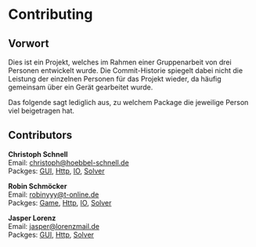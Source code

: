 # Contributing


## Vorwort
Dies ist ein Projekt, welches im Rahmen einer Gruppenarbeit von drei Personen entwickelt wurde. Die Commit-Historie spiegelt dabei nicht die Leistung der einzelnen Personen für das Projekt wieder,
da häufig gemeinsam über ein Gerät gearbeitet wurde.  

Das folgende sagt lediglich aus, zu welchem Package die jeweilige Person viel beigetragen hat.


## Contributors
**Christoph Schnell**  
Email: christoph@hoebbel-schnell.de  
Packges: [GUI](./src/main/java/app/gui), [Http](./src/main/java/app/http), [IO](./src/main/java/app/io), [Solver](./src/main/java/app/solver)


**Robin Schmöcker**  
Email: robinyyy@t-online.de  
Packges: [Game](./src/main/java/app/game), [Http](./src/main/java/app/http), [IO](./src/main/java/app/io), [Solver](./src/main/java/app/solver)


**Jasper Lorenz**  
Email: jasper@lorenzmail.de  
Packges: [GUI](./src/main/java/app/gui), [Http](./src/main/java/app/http), [Solver](./src/main/java/app/solver) 
